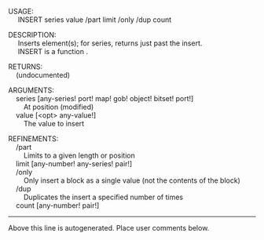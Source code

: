 USAGE:  
&nbsp;&nbsp;&nbsp;&nbsp;&nbsp;INSERT&nbsp;series&nbsp;value&nbsp;/part&nbsp;limit&nbsp;/only&nbsp;/dup&nbsp;count  
  
DESCRIPTION:  
&nbsp;&nbsp;&nbsp;&nbsp;&nbsp;Inserts&nbsp;element(s);&nbsp;for&nbsp;series,&nbsp;returns&nbsp;just&nbsp;past&nbsp;the&nbsp;insert.  
&nbsp;&nbsp;&nbsp;&nbsp;&nbsp;INSERT&nbsp;is&nbsp;a&nbsp;function&nbsp;.  
  
RETURNS:  
&nbsp;&nbsp;&nbsp;&nbsp;(undocumented)  
  
ARGUMENTS:  
&nbsp;&nbsp;&nbsp;&nbsp;series&nbsp;[any-series!&nbsp;port!&nbsp;map!&nbsp;gob!&nbsp;object!&nbsp;bitset!&nbsp;port!]  
&nbsp;&nbsp;&nbsp;&nbsp;&nbsp;&nbsp;&nbsp;&nbsp;At&nbsp;position&nbsp;(modified)  
&nbsp;&nbsp;&nbsp;&nbsp;value&nbsp;[&lt;opt&gt;&nbsp;any-value!]  
&nbsp;&nbsp;&nbsp;&nbsp;&nbsp;&nbsp;&nbsp;&nbsp;The&nbsp;value&nbsp;to&nbsp;insert  
  
REFINEMENTS:  
&nbsp;&nbsp;&nbsp;&nbsp;/part  
&nbsp;&nbsp;&nbsp;&nbsp;&nbsp;&nbsp;&nbsp;&nbsp;Limits&nbsp;to&nbsp;a&nbsp;given&nbsp;length&nbsp;or&nbsp;position  
&nbsp;&nbsp;&nbsp;&nbsp;limit&nbsp;[any-number!&nbsp;any-series!&nbsp;pair!]  
&nbsp;&nbsp;&nbsp;&nbsp;/only  
&nbsp;&nbsp;&nbsp;&nbsp;&nbsp;&nbsp;&nbsp;&nbsp;Only&nbsp;insert&nbsp;a&nbsp;block&nbsp;as&nbsp;a&nbsp;single&nbsp;value&nbsp;(not&nbsp;the&nbsp;contents&nbsp;of&nbsp;the&nbsp;block)  
&nbsp;&nbsp;&nbsp;&nbsp;/dup  
&nbsp;&nbsp;&nbsp;&nbsp;&nbsp;&nbsp;&nbsp;&nbsp;Duplicates&nbsp;the&nbsp;insert&nbsp;a&nbsp;specified&nbsp;number&nbsp;of&nbsp;times  
&nbsp;&nbsp;&nbsp;&nbsp;count&nbsp;[any-number!&nbsp;pair!]  
___
Above this line is autogenerated. Place user comments below.
